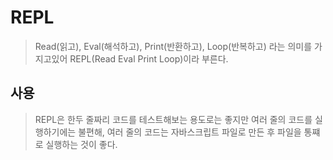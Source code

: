 # REPL
> Read(읽고), Eval(해석하고), Print(반환하고), Loop(반복하고) 라는 의미를 가지고있어 REPL(Read Eval Print Loop)이라 부른다.

## 사용
> REPL은 한두 줄짜리 코드를 테스트해보는 용도로는 좋지만
> 여러 줄의 코드를 실행하기에는 불편해, 여러 줄의 코드는 자바스크립트 파일로 만든 후 파일을 통쨰로 실행하는 것이 좋다.